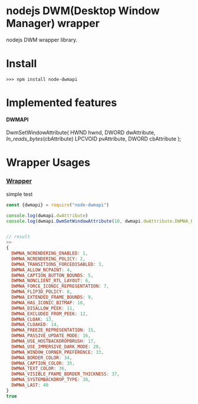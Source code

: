 nodejs DWM(Desktop Window Manager) wrapper
=========================================



nodejs DWM wrapper library.



# Install 

```
>>> npm install node-dwmapi

```





# Implemented features


#### DWMAPI
DwmSetWindowAttribute(
    HWND hwnd,
    DWORD dwAttribute,
    _In_reads_bytes_(cbAttribute) LPCVOID pvAttribute,
    DWORD cbAttribute
    );

# Wrapper Usages
### [Wrapper](./wrapper_md.md)



simple test
```js
const {dwmapi} = require("node-dwmapi")

console.log(dwmapi.dwAttribute)
console.log(dwmapi.DwmSetWindowAttribute(10, dwmapi.dwAttribute.DWMWA_EXCLUDED_FROM_PEEK ,true))


// result
>> 
{
  DWMWA_NCRENDERING_ENABLED: 1,
  DWMWA_NCRENDERING_POLICY: 2,
  DWMWA_TRANSITIONS_FORCEDISABLED: 3,
  DWMWA_ALLOW_NCPAINT: 4,
  DWMWA_CAPTION_BUTTON_BOUNDS: 5,
  DWMWA_NONCLIENT_RTL_LAYOUT: 6,
  DWMWA_FORCE_ICONIC_REPRESENTATION: 7,
  DWMWA_FLIP3D_POLICY: 8,
  DWMWA_EXTENDED_FRAME_BOUNDS: 9,
  DWMWA_HAS_ICONIC_BITMAP: 10,
  DWMWA_DISALLOW_PEEK: 11,
  DWMWA_EXCLUDED_FROM_PEEK: 12,
  DWMWA_CLOAK: 13,
  DWMWA_CLOAKED: 14,
  DWMWA_FREEZE_REPRESENTATION: 15,
  DWMWA_PASSIVE_UPDATE_MODE: 16,
  DWMWA_USE_HOSTBACKDROPBRUSH: 17,
  DWMWA_USE_IMMERSIVE_DARK_MODE: 20,
  DWMWA_WINDOW_CORNER_PREFERENCE: 33,
  DWMWA_BORDER_COLOR: 34,
  DWMWA_CAPTION_COLOR: 35,
  DWMWA_TEXT_COLOR: 36,
  DWMWA_VISIBLE_FRAME_BORDER_THICKNESS: 37,
  DWMWA_SYSTEMBACKDROP_TYPE: 38,
  DWMWA_LAST: 40
}
true
```
